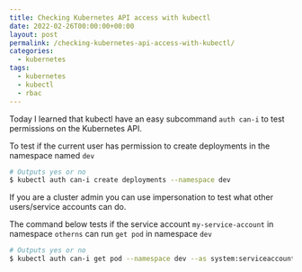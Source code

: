 ```yaml
---
title: Checking Kubernetes API access with kubectl
date: 2022-02-26T00:00:00+00:00
layout: post
permalink: /checking-kubernetes-api-access-with-kubectl/
categories:
  - kubernetes
tags:
  - kubernetes
  - kubectl
  - rbac
---
```


Today I learned that kubectl have an easy subcommand `auth can-i` to test permissions on the Kubernetes API.

To test if the current user has permission to create deployments in the namespace named `dev`
```sh
# Outputs yes or no
$ kubectl auth can-i create deployments --namespace dev
```

If you are a cluster admin you can use impersonation to test what other users/service accounts can do.

The command below tests if the service account `my-service-account` in namespace `otherns` can run `get pod` in namespace `dev`
```sh
# Outputs yes or no
$ kubectl auth can-i get pod --namespace dev --as system:serviceaccount:otherns:my-service-account
```



